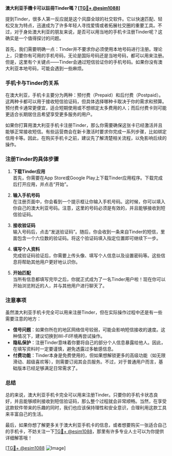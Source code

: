 **澳大利亚手機卡可以註冊Tinder嗎？[[TG💪+ @esim1088](https://t.me/s/esim1088)]**

提到Tinder，很多人第一反应就是这个风靡全球的社交软件。它以快速匹配、轻松交友为特点，迅速成为了许多年轻人寻找爱情或者拓展社交圈的重要工具。不过，对于身处澳大利亚的朋友来说，是否可以用当地的手机卡注册Tinder呢？这确实是一个值得探讨的问题。

首先，我们需要明确一点：Tinder并不要求你必须使用本地号码进行注册。理论上，只要你有可用的手机号码，无论是国际号码还是当地号码，都可以用来注册。但是，这里有个关键点——Tinder会通过短信验证你的手机号码。如果你没有澳大利亚本地号码，可能会遇到一些麻烦。

### 手机卡与Tinder的关系

在澳大利亚，手机卡主要分为两种：预付费（Prepaid）和后付费（Postpaid）。这两种卡都可以用于接收短信验证码，但具体选择哪种卡取决于你的需求和预算。预付费卡通常更便宜，适合短期使用或不想绑定太多费用的人；而后付费卡则可能更适合长期居住且希望享受更多服务的用户。

如果你打算用澳大利亚手机卡注册Tinder，那么你需要确保这张卡已经激活并且能够正常接收短信。有些运营商会在新卡激活时要求你完成一系列步骤，比如绑定信用卡等。因此，在购买手机卡之前，建议先了解清楚相关流程，以免影响后续的操作。

### 注册Tinder的具体步骤

1. **下载Tinder应用**  
   首先，你需要在App Store或Google Play上下载Tinder应用程序。下载完成后打开应用，并点击“开始”。

2. **输入手机号码**  
   在注册页面中，你会看到一个提示框让你输入手机号码。这时候，你可以填入你自己的澳大利亚号码。注意，这里的号码必须是有效的，并且能够接收到短信验证码。

3. **接收验证码**  
   输入号码后，点击“发送验证码”。随后，你会收到一条来自Tinder的短信，里面包含一个六位数的验证码。将这个验证码填入指定位置即可继续下一步。

4. **填写个人资料**  
   完成验证码验证后，你需要上传头像、填写个人信息以及设置密码等。这些信息将帮助其他用户更好地认识你。

5. **开始匹配**  
   当所有信息都填写完毕之后，你就正式成为了一名Tinder用户啦！现在你可以开始浏览附近的人，并与其他用户进行聊天了。

### 注意事项

虽然澳大利亚手机卡完全可以用来注册Tinder，但在实际操作过程中还是有一些需要注意的地方：

- **信号问题**：如果你所在的地区网络信号较弱，可能会影响短信接收的速度。这种情况下，建议切换到Wi-Fi环境再尝试操作。
- **隐私保护**：注册Tinder意味着你要将自己的部分个人信息暴露给他人。因此，在填写资料时一定要谨慎，避免透露过多敏感信息。
- **付费功能**：Tinder本身是免费使用的，但如果想解锁更多的高级功能（如无限滑动、超级喜欢等），则需要订阅其会员服务。不过，对于普通用户而言，基础版本已经足够满足日常需求了。

### 总结

总的来说，澳大利亚手机卡完全可以用来注册Tinder。只要你的手机卡状态良好，并且能够顺利接收到短信验证码，那么整个过程就会非常顺畅。当然，在享受这款软件带来的乐趣的同时，我们也应该保持理性和安全意识，合理利用这款工具来丰富自己的生活。

最后，如果你想了解更多关于澳大利亚手机卡的信息，或者想要购买一张适合自己的手机卡，不妨关注一下[TG💪+ @esim1088](https://t.me/s/esim1088)，那里有许多专业人士可以为你提供详细解答哦！

[[TG💪+ @esim1088](https://t.me/s/esim1088) ![Image](https://i.postimg.cc/4NQfJmqS/Snipaste-2025-05-13-00-14-12.png)]